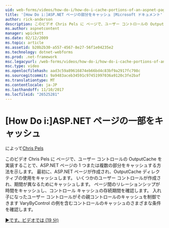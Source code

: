 ```yaml
---
uid: web-forms/videos/how-do-i/how-do-i-cache-portions-of-an-aspnet-page
title: '[How Do i:]ASP.NET ページの部分をキャッシュ |Microsoft ドキュメント'
author: rick-anderson
description: このビデオ Chris Pels に ページで、ユーザー コントロールの OutputCache を実装することで、ASP.NET ページの 1 つまたは複数の部分をキャッシュする方法を示します。 最初にしています.
ms.author: aspnetcontent
manager: wpickett
ms.date: 02/12/2009
ms.topic: article
ms.assetid: b20b2b30-a557-4567-8e27-56f1e04235e2
ms.technology: dotnet-webforms
ms.prod: .net-framework
msc.legacyurl: /web-forms/videos/how-do-i/how-do-i-cache-portions-of-an-aspnet-page
msc.type: video
ms.openlocfilehash: aad3c59a89616874eb66bd4c83bf9a2917fc798c
ms.sourcegitcommit: 9a9483aceb34591c97451997036a9120c3fe2baf
ms.translationtype: MT
ms.contentlocale: ja-JP
ms.lasthandoff: 11/10/2017
ms.locfileid: "26525281"
---
```

<a name="how-do-i-cache-portions-of-an-aspnet-page"></a>[How Do i:]ASP.NET ページの一部をキャッシュ
====================
によって[Chris Pels](https://twitter.com/chrispels)

このビデオ Chris Pels に ページで、ユーザー コントロールの OutputCache を実装することで、ASP.NET ページの 1 つまたは複数の部分をキャッシュする方法を示します。 最初に、ASP.NET ページが作成され、OutputCache ディレクティブの使用をキャッシュします。 いくつかのユーザー コントロールが作成され、期間が異なるためにキャッシュします。 ページ間のリレーションシップが時間をキャッシュし、コントロール キャッシュの存続期間を確認します。 入れ子になったユーザー コントロールがその親コントロールのキャッシュを制御できます VaryByControl の例を含むコントロールのキャッシュのさまざまな条件を確認します。

[&#9654;です。ビデオでは (19 分)](https://channel9.msdn.com/Blogs/ASP-NET-Site-Videos/how-do-i-cache-portions-of-an-aspnet-page)
